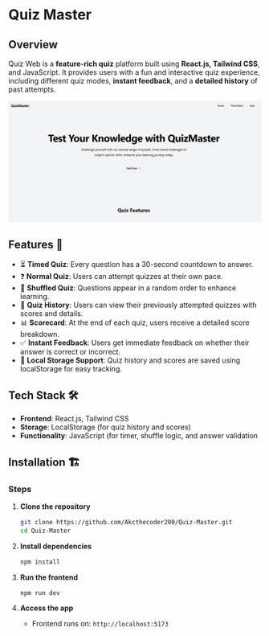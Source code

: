 # Quiz Master

## Overview
 Quiz Web is a **feature-rich quiz** platform built using **React.js, Tailwind CSS**, and JavaScript. It provides users with a fun and interactive quiz experience, including different quiz modes, **instant feedback**, and a **detailed history** of past attempts.


![quiz](asset/quiz.png)


## Features 🚀
- ⏳ **Timed Quiz**: Every question has a 30-second countdown to answer.
- ❓ **Normal Quiz**: Users can attempt quizzes at their own pace.
- 🔀 **Shuffled Quiz**: Questions appear in a random order to enhance learning.
- 📝 **Quiz History**: Users can view their previously attempted quizzes with scores and details.
- 📊 **Scorecard**: At the end of each quiz, users receive a detailed score breakdown.
- ✅ **Instant Feedback**: Users get immediate feedback on whether their answer is correct or incorrect.
- 💾 **Local Storage Support**: Quiz history and scores are saved using localStorage for easy tracking.

## Tech Stack 🛠️
- **Frontend**: React.js, Tailwind CSS
- **Storage**: LocalStorage (for quiz history and scores)
- **Functionality**: JavaScript (for timer, shuffle logic, and answer validation


## Installation 🏗️
### Steps
1. **Clone the repository**
   ```sh
   git clone https://github.com/Akcthecoder200/Quiz-Master.git
   cd Quiz-Master
   ```

2. **Install dependencies**
   ```sh
   npm install
   ```

3. **Run the frontend**
   ```sh
   npm run dev
   ```

4. **Access the app**
   - Frontend runs on: `http://localhost:5173`
